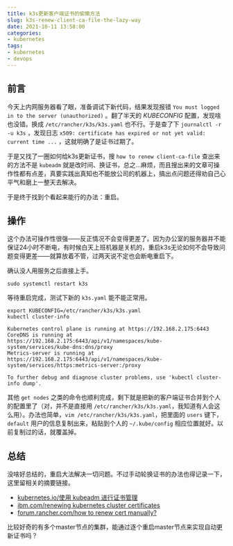```yaml
---
title: k3s更新客户端证书的偷懒方法
slug: k3s-renew-client-ca-file-the-lazy-way
date: 2021-10-11 13:58:00
categories:
- kubernetes
tags:
- kubernetes
- devops
---
```


## 前言

今天上内网服务器看了眼，准备调试下新代码，结果发现报错 `You must logged in to the server (unauthorized)` 。翻了半天的 *KUBECONFIG* 配置，发现啥也没错。换成 `/etc/rancher/k3s/k3s.yaml` 也不行。于是查了下 `journalctl -r -u k3s` ，发现日志 `x509: certificate has expired or not yet valid: current time ...` ，这就明确了是证书过期了。

于是又找了一圈如何给k3s更新证书，搜 `how to renew client-ca-file` 查出来的方法不是 `kubeadm` 就是改时间、换证书，总之...麻烦，而且搜出来的文章可操作性都有点差，真要实践出真知也不能放公司的机器上，搞出点问题还得劝自己心平气和磨上一整天去解决。

于是终于找到个看起来能行的办法：重启。

## 操作

这个办法可操作性很强——反正情况不会变得更差了。因为办公室的服务器并不能保证24小时不断电，有时候白天上班机器是关机的，重启k3s无论如何不会导致问题变得更差——就算放着不管，过两天说不定也会断电重启下。

确认没人用服务之后直接上手。

```shell
sudo systemctl restart k3s
```

等待重启完成，测试下新的 `k3s.yaml` 能不能正常用。

```shell
export KUBECONFIG=/etc/rancher/k3s/k3s.yaml
kubectl cluster-info
```

```
Kubernetes control plane is running at https://192.168.2.175:6443
CoreDNS is running at https://192.168.2.175:6443/api/v1/namespaces/kube-system/services/kube-dns:dns/proxy
Metrics-server is running at https://192.168.2.175:6443/api/v1/namespaces/kube-system/services/https:metrics-server:/proxy

To further debug and diagnose cluster problems, use 'kubectl cluster-info dump'.
```

其他 `get nodes` 之类的命令也顺利完成，剩下就是把新的客户端证书合并到个人的配置里了（对，并不是直接用 `/etc/rancher/k3s/k3s.yaml`，我知道有人会这么用）。办法也简单，`vim /etc/rancher/k3s/k3s.yaml`，把里面的 `users` 键下，`default` 用户的信息复制出来，粘贴到个人的 `~/.kube/config` 相应位置就好。以前复制过的话，就覆盖掉。

## 总结

没啥好总结的，重启大法解决一切问题。不过手动轮换证书的办法也得记录一下，这里留相关的摘要链接。

- [kubernetes.io/使用 kubeadm 进行证书管理](https://kubernetes.io/zh/docs/tasks/administer-cluster/kubeadm/kubeadm-certs/)
- [ibm.com/renewing kubernetes cluster certificates](https://www.ibm.com/docs/en/fci/1.1.0?topic=kubernetes-renewing-cluster-certificates)
- [forum.rancher.com/how to renew cert manually?](https://forums.rancher.com/t/how-to-renew-cert-manually/20022)

比较好奇的有多个master节点的集群，能通过逐个重启master节点来实现自动更新证书吗？

